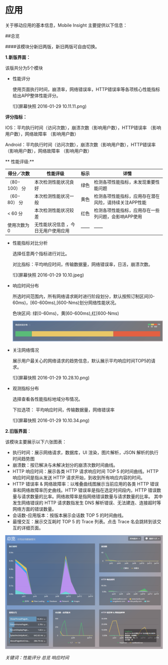 # 应用

关于移动应用的基本信息，Mobile Insight 主要提供以下信息：


##总览 

####该模块分新旧两版，新旧两版可自由切换。


**1.新版界面：**

  该版共分为5个模块
* 性能评分

  使用页面执行时间，崩溃率，网络错误率，HTTP错误率等各项核心性能指标给出APP整体性能评分。
  
  ![](屏幕快照 2016-01-29 10.11.11.png)
  
 **评分指标：**

  IOS：平均执行时间（访问次数），崩溃次数（影响用户数），HTTP错误率 （影响用户数），网络故障率 （影响用户数）

  Android：平均执行时间（访问次数），崩溃次数（影响用户数），HTTP错误率 （影响用户数），网络故障率 （影响用户数）

 ** 性能评级:**

| 得分／次数 | 性能评级 | 标示 | 详情 |
| --| -- | -- | -- |
| （80-100） 分 | 本次检测性能状况良好 | 绿色 | 检测各项性能指标，未发现重要性能问题 |
| （60-80） 分 | 本次检测性能状况一般 | 黄色 | 检测各项性能指标，应用存在潜在风险，请持续关注APP性能 |
| < 60 分 | 本次检测性能状况较差 | 红色 | 检测各项性能指标，应用存在一些列问题，会影响APP使用 |
| 使用次数为0 |无性能状况信息 ，今日无用户使用应用  | —— | —— |
* 性能指标对比分析

   选择任意两个指标进行对比。
   
   对比指标：平均响应时间，传输数据量，网络错误率，日活，崩溃次数。
   
   ![](屏幕快照 2016-01-29 10.10.jpeg)

* 响应时间分布

   所选时间范围内，所有网络请求耗时进行阶段划分，默认按照订制区间[0-60ms)，[60-600ms),[600-Nms)划分网络性能状况。
   
   色块区间: 绿[0-60ms)，黄[60-600ms),红[600-Nms)
   
   ![](网络001.jpg)
   
    
* 关注网络情况

   展示用户最关心的网络请求的趋势信息，默认展示平均响应时间TOP5的请求。
   
   ![](屏幕快照 2016-01-29 10.28.10.png)

* 观测指标分布

   选择查看各性能指标地域分布情况。
   
   下拉选项：
   平均响应时间，传输数据量，网络错误率
   
   ![](屏幕快照 2016-01-29 10.10.34.png)

**2.旧版界面**：

该模块主要展示以下六张图表：


- 执行时间：展示网络请求，数据库，UI 渲染，图片解析，JSON 解析的执行时间趋势图
-  崩溃数：按已解决与未解决划分的崩溃次数时间曲线。
- HTTP 响应时间：展示各类 HTTP 请求响应时间 TOP 5 的时间曲线。HTTP 响应时间是指从发送 HTTP 请求开始，到收到所有响应内容的时间。
- HTTP 错误率 & 网络故障率：以堆叠曲线图展示当前应用的各类 HTTP 错误率和网络故障率历史曲线。HTTP 错误率是指在选定时间段内，HTTP 错误数量与请求数量的比率。网络故障率是指网络错误数量与请求数量的比率。
其中发生网络错误的 HTTP 请求数指发生 DNS 解析错误、无法建连、连接超时等网络方面的错误数量。
- 会话数-应用版本：按版本展示会话数 TOP 5 的时间曲线。
- 最慢交互：展示交互耗时 TOP 5 的 Trace 列表。点击 Trace 名会跳转到该交互的详细页面。

![](1.png)


*关键词：性能评分 总览 响应时间*




